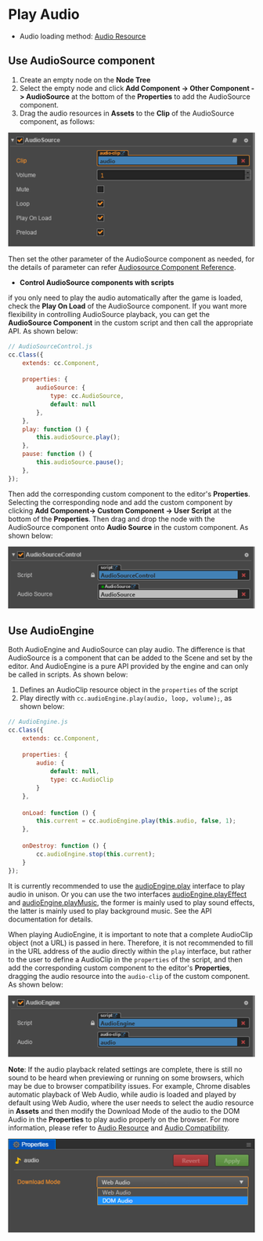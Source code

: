 # Play Audio

- Audio loading method: [Audio Resource](../asset-workflow/audio-asset.md)

## Use AudioSource component

1. Create an empty node on the **Node Tree**
2. Select the empty node and click **Add Component -> Other Component -> AudioSource** at the bottom of the **Properties** to add the AudioSource component.
3. Drag the audio resources in **Assets** to the **Clip** of the AudioSource component, as follows:

![](audio/audiosource.png)

Then set the other parameter of the AudioSource component as needed, for the details of parameter can refer [Audiosource Component Reference](../components/audiosource.md).

- **Control AudioSource components with scripts**

if you only need to play the audio automatically after the game is loaded, check the **Play On Load** of the AudioSource component. If you want more flexibility in controlling AudioSource playback, you can get the **AudioSource Component** in the custom script and then call the appropriate API. As shown below:

```js
// AudioSourceControl.js
cc.Class({
    extends: cc.Component,

    properties: {
        audioSource: {
            type: cc.AudioSource,
            default: null
        },
    },
    play: function () {
        this.audioSource.play();
    },
    pause: function () {
        this.audioSource.pause();
    },
});
```

Then add the corresponding custom component to the editor's **Properties**. Selecting the corresponding node and add the custom component by clicking **Add Component-> Custom Component -> User Script** at the bottom of the **Properties**. Then drag and drop the node with the AudioSource component onto **Audio Source** in the custom component. As shown below:

![](audio/audiosourcecontrol.png)

## Use AudioEngine

Both AudioEngine and AudioSource can play audio. The difference is that AudioSource is a component that can be added to the Scene and set by the editor. And AudioEngine is a pure API provided by the engine and can only be called in scripts. As shown below:

1. Defines an AudioClip resource object in the `properties` of the script
2. Play directly with `cc.audioEngine.play(audio, loop, volume);`, as shown below:

```js
// AudioEngine.js
cc.Class({
    extends: cc.Component,

    properties: {
        audio: {
            default: null,
            type: cc.AudioClip
        }
    },

    onLoad: function () {
        this.current = cc.audioEngine.play(this.audio, false, 1);
    },

    onDestroy: function () {
        cc.audioEngine.stop(this.current);
    }
});
```

It is currently recommended to use the [audioEngine.play](../../../api/en/classes/audioEngine.html#play) interface to play audio in unison. Or you can use the two interfaces [audioEngine.playEffect](../../../api/en/classes/audioEngine.html#playeffect) and [audioEngine.playMusic](../../../api/en/classes/audioEngine.html#playmusic), the former is mainly used to play sound effects, the latter is mainly used to play background music. See the API documentation for details.

When playing AudioEngine, it is important to note that a complete AudioClip object (not a URL) is passed in here. Therefore, it is not recommended to fill in the URL address of the audio directly within the `play` interface, but rather to the user to define a AudioClip in the `properties` of the script, and then add the corresponding custom component to the editor's **Properties**, dragging the audio resource into the `audio-clip` of the custom component. As shown below:

![](audio/audioengine.png)

**Note**: If the audio playback related settings are complete, there is still no sound to be heard when previewing or running on some browsers, which may be due to browser compatibility issues. For example, Chrome disables automatic playback of Web Audio, while audio is loaded and played by default using Web Audio, where the user needs to select the audio resource in **Assets** and then modify the Download Mode of the audio to the DOM Audio in the **Properties** to play audio properly on the browser. For more information, please refer to [Audio Resource](../asset-workflow/audio-asset.md) and [Audio Compatibility](compatibility.md).

![](audio/mode.png)
